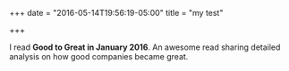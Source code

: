 +++
date = "2016-05-14T19:56:19-05:00"
title = "my test"

+++

I read **Good to Great in January 2016**. An awesome read sharing detailed analysis on how good companies became great.